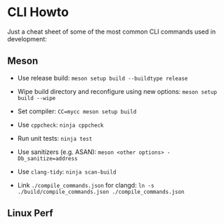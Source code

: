 # CLI Howto

Just a cheat sheet of some of the most common CLI commands used in development:

## Meson

- Use release build: `meson setup build --buildtype release`

- Wipe build directory and reconfigure using new options: `meson setup build --wipe`

- Set compiler: `CC=mycc meson setup build`

- Use `cppcheck`: `ninja cppcheck`

- Run unit tests: `ninja test`

- Use sanitizers (e.g. ASAN): `meson <other options> -Db_sanitize=address`

- Use `clang-tidy`: `ninja scan-build`

- Link `./compile_commands.json` for clangd: `ln -s ./build/compile_commands.json ./compile_commands.json`

## Linux Perf

